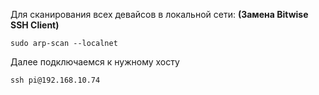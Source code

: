 Для сканирования всех девайсов в локальной сети: 
**(Замена Bitwise SSH Client)**

```
sudo arp-scan --localnet
```

Далее подключаемся к нужному хосту

```
ssh pi@192.168.10.74
```
